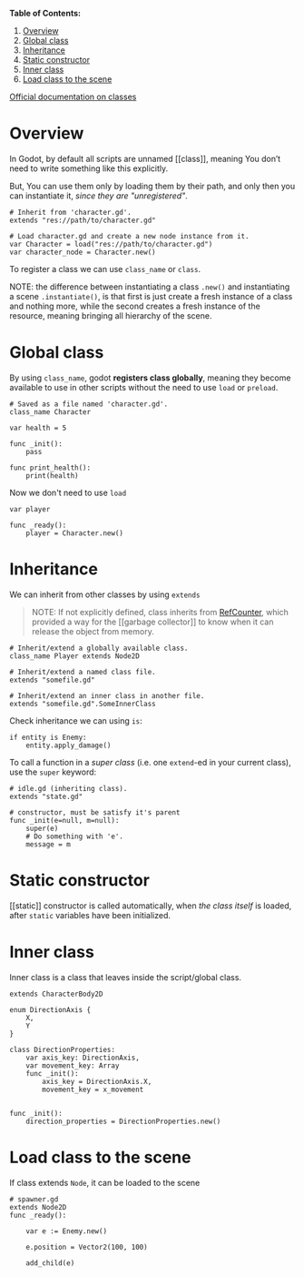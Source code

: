**Table of Contents:**
1. [Overview](#overview)
2. [Global class](#Global%20class)
3. [Inheritance](#Inheritance)
4. [Static constructor](#Static%20constructor)
5. [Inner class](#Inner%20class)
6. [Load class to the scene](#Load%20class%20to%20the%20scene)

[Official documentation on classes](https://docs.godotengine.org/en/stable/tutorials/scripting/gdscript/gdscript_basics.html#classes)
# Overview
In Godot, by default all scripts are unnamed [[class]], meaning You don’t need to write something like this explicitly.

But, You can use them only by loading them by their path, and only then you can instantiate it, *since they are "unregistered"*.
```gdscript
# Inherit from 'character.gd'.
extends "res://path/to/character.gd"

# Load character.gd and create a new node instance from it.
var Character = load("res://path/to/character.gd")
var character_node = Character.new()
```

To register a class we can use `class_name` or `class`.

NOTE: the difference between instantiating a class `.new()` and instantiating a scene `.instantiate()`, is that first is just create a fresh instance of a class and nothing more, while the second creates a fresh instance of the resource, meaning bringing all hierarchy of the scene.


# Global class
By using `class_name`, godot **registers class globally**, meaning they become available to use in other scripts without the need to use `load` or `preload`.

```gdscript
# Saved as a file named 'character.gd'.
class_name Character

var health = 5

func _init():
	pass

func print_health():
	print(health)
```

Now we don't need to use `load`
```gdscript
var player

func _ready():
	player = Character.new()
```

# Inheritance

We can inherit from other classes by using `extends`
> NOTE: If not explicitly defined, class inherits from [RefCounter]([RefCounted](https://docs.godotengine.org/en/stable/classes/class_refcounted.html#class-refcounted)), which provided a way for the [[garbage collector]] to know when it can release the object from memory.

```gdscript
# Inherit/extend a globally available class.
class_name Player extends Node2D

# Inherit/extend a named class file.
extends "somefile.gd"

# Inherit/extend an inner class in another file.
extends "somefile.gd".SomeInnerClass
```

Check inheritance we can using `is`:
```gdscript
if entity is Enemy:
	entity.apply_damage()
```

To call a function in a _super class_ (i.e. one `extend`-ed in your current class), use the `super` keyword:
```gdscript
# idle.gd (inheriting class).
extends "state.gd"

# constructor, must be satisfy it's parent
func _init(e=null, m=null):
	super(e)
	# Do something with 'e'.
	message = m
```

# Static constructor
[[static]] constructor is called automatically, when *the class itself* is loaded, after `static` variables have been initialized.

# Inner class
Inner class is a class that leaves inside the script/global class.
```gdscript
extends CharacterBody2D

enum DirectionAxis {
	X,
	Y
}

class DirectionProperties:
	var axis_key: DirectionAxis,
	var movement_key: Array
	func _init():
		axis_key = DirectionAxis.X,
		movement_key = x_movement	


func _init():
	direction_properties = DirectionProperties.new()
```

# Load class to the scene
If class extends `Node`, it can be loaded to the scene
```gdscript
# spawner.gd
extends Node2D
func _ready():

    var e := Enemy.new()

    e.position = Vector2(100, 100)

    add_child(e)
```


